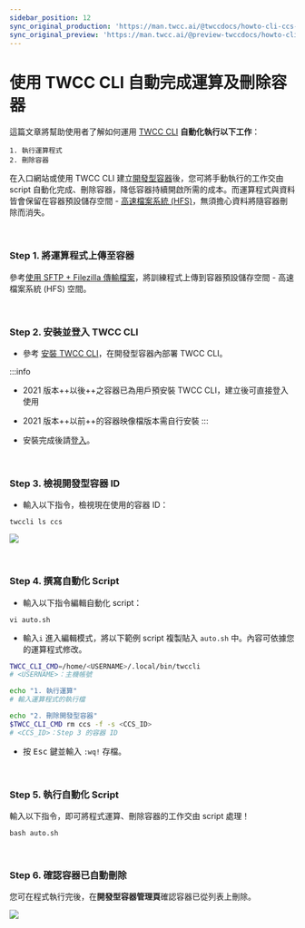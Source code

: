 ```yaml
---
sidebar_position: 12
sync_original_production: 'https://man.twcc.ai/@twccdocs/howto-cli-ccs-automate-compute-delete-with-twccli-zh' 
sync_original_preview: 'https://man.twcc.ai/@preview-twccdocs/howto-cli-ccs-automate-compute-delete-with-twccli-zh' 
---
```


# 使用 TWCC CLI 自動完成運算及刪除容器

這篇文章將幫助使用者了解如何運用 [TWCC CLI](https://man.twcc.ai/@twccdocs/doc-cli-main-zh) **自動化執行以下工作**：

```
1. 執行運算程式
2. 刪除容器
```

在入口網站或使用 TWCC CLI 建立[開發型容器](https://www.twcc.ai/doc?page=container)後，您可將手動執行的工作交由 script 自動化完成、刪除容器，降低容器持續開啟所需的成本。而運算程式與資料皆會保留在容器預設儲存空間 - [高速檔案系統 (HFS)](https://www.twcc.ai/doc?page=hfs)，無須擔心資料將隨容器刪除而消失。

<br/>


### Step 1. 將運算程式上傳至容器

參考[<ins>使用 SFTP + Filezilla 傳輸檔案</ins>](https://man.twcc.ai/@twccdocs/rypYCr_TN?type=view#%E4%BD%BF%E7%94%A8-SFTP--Filezilla-%E5%82%B3%E8%BC%B8%E6%AA%94%E6%A1%88)，將訓練程式上傳到容器預設儲存空間 - 高速檔案系統 (HFS) 空間。

<br/>


### Step 2. 安裝並登入 TWCC CLI

- 參考 [<ins>安裝 TWCC CLI</ins>](https://man.twcc.ai/@twccdocs/guide-cli-install-linux-zh)，在開發型容器內部署 TWCC CLI。

:::info
- 2021 版本++以後++之容器已為用戶預安裝 TWCC CLI，建立後可直接登入使用
- 2021 版本++以前++的容器映像檔版本需自行安裝
:::

- 安裝完成後請[登入](https://man.twcc.ai/@twccdocs/guide-cli-signin-zh)。

<br/>


### Step 3. 檢視開發型容器 ID
- 輸入以下指令，檢視現在使用的容器 ID：
```
twccli ls ccs
```
![](https://cos.twcc.ai/SYS-MANUAL/uploads/upload_9dbab117e8ee86d346497b2296382ed2.png)

<br/>


### Step 4. 撰寫自動化 Script

- 輸入以下指令編輯自動化 script：
```
vi auto.sh
```
- 輸入`i` 進入編輯模式，將以下範例 script 複製貼入 `auto.sh` 中。內容可依據您的運算程式修改。

```bash
TWCC_CLI_CMD=/home/<USERNAME>/.local/bin/twccli
# <USERNAME>：主機帳號

echo "1. 執行運算"
# 輸入運算程式的執行檔

echo "2. 刪除開發型容器"
$TWCC_CLI_CMD rm ccs -f -s <CCS_ID>
# <CCS_ID>：Step 3 的容器 ID
```

- 按 <kbd>Esc</kbd> 鍵並輸入 `:wq!` 存檔。

<br/>


### Step 5. 執行自動化 Script

輸入以下指令，即可將程式運算、刪除容器的工作交由 script 處理！

```
bash auto.sh
```

<br/>

### Step 6. 確認容器已自動刪除

您可在程式執行完後，在**開發型容器管理頁**確認容器已從列表上刪除。

![](https://cos.twcc.ai/SYS-MANUAL/uploads/upload_6f73878fe713665b83fe7160e460ba57.png)